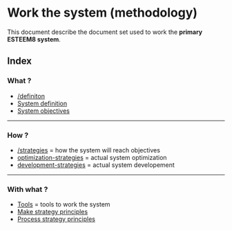 # Work the system (methodology)

This document describe the document set used to work the **primary ESTEEM8 system**.

## Index

### What ?
* [/definiton](https://github.com/esteem8app/esteem8app.github.io/tree/master/docs/work-the-system/definition)
 * [System definition](https://github.com/esteem8app/esteem8app.github.io/tree/master/docs/work-the-system/definition)
 * [System objectives](https://github.com/esteem8app/esteem8app.github.io/blob/master/docs/work-the-system/definition/system-objectives.md)

---

### How ?

 * [/strategies](https://github.com/esteem8app/esteem8app.github.io/tree/master/docs/work-the-system/strategies) = how the system will reach objectives
  * [optimization-strategies](https://github.com/esteem8app/esteem8app.github.io/tree/master/docs/work-the-system/strategies/optimization-strategies) = actual system optimization
  * [development-strategies](https://github.com/esteem8app/esteem8app.github.io/tree/master/docs/work-the-system/strategies/development-strategies) = actual system developement
 
---
 
### With what ?
 
 * [Tools](https://github.com/esteem8app/esteem8app.github.io/tree/master/docs/work-the-system/tools) = tools to work the system
  * [Make strategy principles](https://github.com/esteem8app/esteem8app.github.io/blob/master/docs/work-the-system/tools/make-strategy-principles.md)
  * [Process strategy principles](https://github.com/esteem8app/esteem8app.github.io/blob/master/docs/work-the-system/tools/process-strategy-principles.md)
